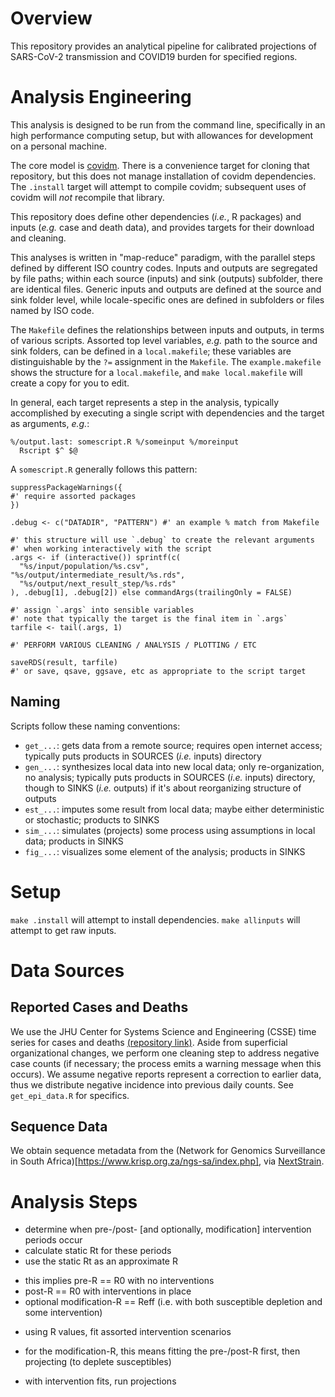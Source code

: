 # Overview

This repository provides an analytical pipeline for calibrated projections of SARS-CoV-2 transmission and COVID19 burden for specified regions.

# Analysis Engineering

This analysis is designed to be run from the command line, specifically in an high performance computing setup, but with allowances for development on a personal machine.

The core model is [covidm](https://github.com/nicholasdavies/covidm). There is a convenience target for cloning that repository, but this does not manage installation of covidm dependencies. The `.install` target will attempt to compile covidm; subsequent uses of covidm will *not* recompile that library.

This repository does define other dependencies (*i.e.*, R packages) and inputs (*e.g.* case and death data), and provides targets for their download and cleaning.

This analyses is written in "map-reduce" paradigm, with the parallel steps defined by different ISO country codes. Inputs and outputs are segregated by file paths; within each source (inputs) and sink (outputs) subfolder, there are identical files. Generic inputs and outputs are defined at the source and sink folder level, while locale-specific ones are defined in subfolders or files named by ISO code.

The `Makefile` defines the relationships between inputs and outputs, in terms of various scripts. Assorted top level variables, *e.g.* path to the source and sink folders, can be defined in a `local.makefile`; these variables are distinguishable by the `?=` assignment in the `Makefile`. The `example.makefile` shows the structure for a `local.makefile`, and `make local.makefile` will create a copy for you to edit.

In general, each target represents a step in the analysis, typically accomplished by executing a single script with dependencies and the target as arguments, *e.g.*:

```
%/output.last: somescript.R %/someinput %/moreinput
  Rscript $^ $@
```

A `somescript.R` generally follows this pattern:

```
suppressPackageWarnings({
#' require assorted packages
})

.debug <- c("DATADIR", "PATTERN") #' an example % match from Makefile

#' this structure will use `.debug` to create the relevant arguments
#' when working interactively with the script
.args <- if (interactive()) sprintf(c(
  "%s/input/population/%s.csv", "%s/output/intermediate_result/%s.rds",
  "%s/output/next_result_step/%s.rds"
), .debug[1], .debug[2]) else commandArgs(trailingOnly = FALSE)

#' assign `.args` into sensible variables
#' note that typically the target is the final item in `.args`
tarfile <- tail(.args, 1)

#' PERFORM VARIOUS CLEANING / ANALYSIS / PLOTTING / ETC

saveRDS(result, tarfile)
#' or save, qsave, ggsave, etc as appropriate to the script target
```

## Naming

Scripts follow these naming conventions:

 - `get_...`: gets data from a remote source; requires open internet access; typically puts products in SOURCES (*i.e.* inputs) directory
 - `gen_...`: synthesizes local data into new local data; only re-organization, no analysis; typically puts products in SOURCES (*i.e.* inputs) directory, though to SINKS (*i.e.* outputs) if it's about reorganizing structure of outputs
 - `est_...`: imputes some result from local data; maybe either deterministic or stochastic; products to SINKS
 - `sim_...`: simulates (projects) some process using assumptions in local data; products in SINKS
 - `fig_...`: visualizes some element of the analysis; products in SINKS

# Setup

`make .install` will attempt to install dependencies. `make allinputs` will attempt to get raw inputs.

# Data Sources

## Reported Cases and Deaths

We use the JHU Center for Systems Science and Engineering (CSSE) time series for cases and deaths [(repository link)](https://github.com/CSSEGISandData/COVID-19). Aside from superficial organizational changes, we perform one cleaning step to address negative case counts (if necessary; the process emits a warning message when this occurs). We assume negative reports represent a correction to earlier data, thus we distribute negative incidence into previous daily counts. See `get_epi_data.R` for specifics.

## Sequence Data

We obtain sequence metadata from the (Network for Genomics Surveillance in South Africa)[https://www.krisp.org.za/ngs-sa/index.php], via [NextStrain](https://nextstrain.org/groups/ngs-sa/COVID19-ZA-2021.01.18).

# Analysis Steps

 - determine when pre-/post- [and optionally, modification] intervention periods occur
 - calculate static Rt for these periods
 - use the static Rt as an approximate R
  * this implies pre-R == R0 with no interventions
  * post-R == R0 with interventions in place
  * optional modification-R == Reff (i.e. with both susceptible depletion and some intervention)
 - using R values, fit assorted intervention scenarios
  * for the modification-R, this means fitting the pre-/post-R first, then projecting (to deplete susceptibles)
 - with intervention fits, run projections
